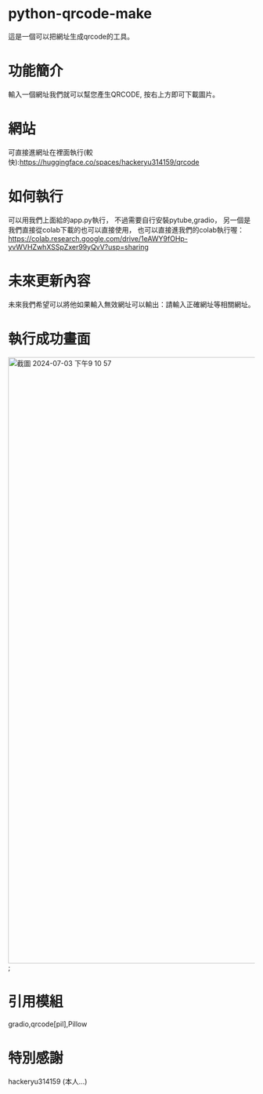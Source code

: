# python-qrcode-make
這是一個可以把網址生成qrcode的工具。
# 功能簡介
輸入一個網址我們就可以幫您產生QRCODE,
按右上方即可下載圖片。
# 網站
可直接進網址在裡面執行(較快):https://huggingface.co/spaces/hackeryu314159/qrcode
# 如何執行
可以用我們上面給的app.py執行，
不過需要自行安裝pytube,gradio，
另一個是我們直接從colab下載的也可以直接使用，
也可以直接進我們的colab執行喔：https://colab.research.google.com/drive/1eAWY9fOHp-yvWVHZwhXSSpZxer99yQvV?usp=sharing
# 未來更新內容
未來我們希望可以將他如果輸入無效網址可以輸出：請輸入正確網址等相關網址。
# 執行成功畫面 
<img width="1235" alt="截圖 2024-07-03 下午9 10 57" src="https://github.com/hackeryu314159/ytmp3-python/assets/125031865/7f31d647-0500-4578-9a66-4b08f021139a">;
# 引用模組
gradio,qrcode[pil],Pillow
# 特別感謝
hackeryu314159
(本人...)
